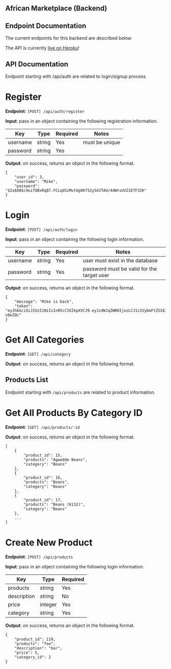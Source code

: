 ## African Marketplace (Backend)

## Endpoint Documentation

The current endpoints for this backend are described below

The API is currently [live on Heroku](https://africanmarketplace-backend.herokuapp.com/)! 

## API Documentation 

Endpoint starting with /api/auth are related to login/signup process.

# Register

**Endpoint**: `[POST] /api/auth/register`

**Input**: pass in an object containing the following registration information.

|   Key    | Type | Required |     Notes      |
|----------|------|----------|----------------|
| username |string|   Yes    | must be unique |
| password |string|   Yes    |                |

**Output**: on success, returns an object in the following format.

```
{
    "user_id": 3,
    "username": "Mike",
    "password": "$2a$08$c9uiTQBxRqQ7.FCLqdSzMutUgOKf52y5dJTAU/4dWtsUVZ1ETF32K"
}
```


# Login
**Endpoint**: `[POST] /api/auth/login`

**Input**: pass in an object containing the following login information.

|   Key    | Type | Required |                Notes                       |
|----------|------|----------|--------------------------------------------|
| username |string|   Yes    | user must exist in the database            |
| password |string|   Yes    | password must be valid for the target user |

**Output**: on success, returns an object in the following format.

```
{
    "message": "Mike is back",
    "token": "eyJhbGciOiJIUzI1NiIsInR5cCI6IkpXVCJ9.eyJzdWJqZWN0IjozLCJ1c2VybmFtZSI6Ik1pa2UiLCJpYXQiOjE2NDM4MTk4NjQsImV4cCI6MTY0Mzg0ODY2NH0.roUZv9F4EcsQU3w_eM791Gl_1UWIBfcJZBT_-n8eZQc"
}
```
# Get All Categories

**Endpoint**: `[GET] /api/category`

**Output**: on success, returns an object in the following format.

## Products List

Endpoint starting with `/api/products` are related to product information.

# Get All Products By Category ID

**Endpoint**: `[GET] /api/products/:id`

**Output**: on success, returns an object in the following format.

```
[
    {
        "product_id": 15,
        "products": "Agwedde Beans",
        "category": "Beans"
    },
    {
        "product_id": 16,
        "products": "Beans",
        "category": "Beans"
    },
    {
        "product_id": 17,
        "products": "Beans (K132)",
        "category": "Beans"
    },
    ...
]
```


# Create New Product

**Endpoint**: `[POST] /api/products`

**Input**: pass in an object containing the following login information.

|    Key      |  Type  | Required | 
|-------------|--------|----------|
|  products   | string |   Yes    |
| description | string |   No     | 
| price       | integer|   Yes    |                                            
| category    | string |   Yes    |

**Output**: on success, returns an object in the following format.

```
{
    "product_id": 119,
    "products": "foo",
    "description": "bar",
    "price": 5,
    "category_id": 2
}
```


